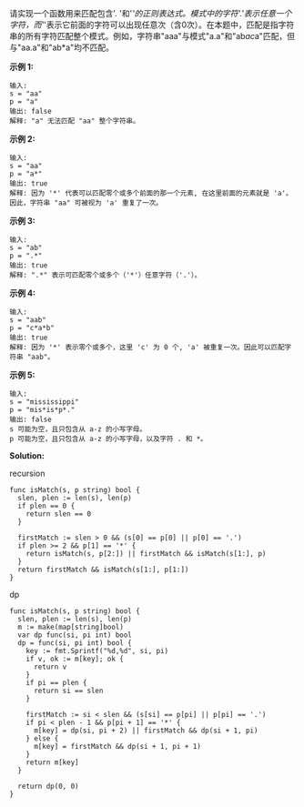 请实现一个函数用来匹配包含'. '和'*'的正则表达式。模式中的字符'.'表示任意一个字符，而'*'表示它前面的字符可以出现任意次（含0次）。在本题中，匹配是指字符串的所有字符匹配整个模式。例如，字符串"aaa"与模式"a.a"和"ab*ac*a"匹配，但与"aa.a"和"ab*a"均不匹配。

**示例 1:**
```
输入:
s = "aa"
p = "a"
输出: false
解释: "a" 无法匹配 "aa" 整个字符串。
```
**示例 2:**
```
输入:
s = "aa"
p = "a*"
输出: true
解释: 因为 '*' 代表可以匹配零个或多个前面的那一个元素, 在这里前面的元素就是 'a'。因此，字符串 "aa" 可被视为 'a' 重复了一次。
```
**示例 3:**
```
输入:
s = "ab"
p = ".*"
输出: true
解释: ".*" 表示可匹配零个或多个（'*'）任意字符（'.'）。
```
**示例 4:**
```
输入:
s = "aab"
p = "c*a*b"
输出: true
解释: 因为 '*' 表示零个或多个，这里 'c' 为 0 个, 'a' 被重复一次。因此可以匹配字符串 "aab"。
```
**示例 5:**
```
输入:
s = "mississippi"
p = "mis*is*p*."
输出: false
s 可能为空，且只包含从 a-z 的小写字母。
p 可能为空，且只包含从 a-z 的小写字母，以及字符 . 和 *。
```

**Solution:**

recursion

```golang
func isMatch(s, p string) bool {
  slen, plen := len(s), len(p)
  if plen == 0 {
    return slen == 0
  }

  firstMatch := slen > 0 && (s[0] == p[0] || p[0] == '.')
  if plen >= 2 && p[1] == '*' {
    return isMatch(s, p[2:]) || firstMatch && isMatch(s[1:], p)
  }
  return firstMatch && isMatch(s[1:], p[1:])
}
```

dp

```golang
func isMatch(s, p string) bool {
  slen, plen := len(s), len(p)
  m := make(map[string]bool)
  var dp func(si, pi int) bool
  dp = func(si, pi int) bool {
    key := fmt.Sprintf("%d,%d", si, pi)
    if v, ok := m[key]; ok {
      return v
    }
    if pi == plen {
      return si == slen
    }

    firstMatch := si < slen && (s[si] == p[pi] || p[pi] == '.')
    if pi < plen - 1 && p[pi + 1] == '*' {
      m[key] = dp(si, pi + 2) || firstMatch && dp(si + 1, pi)
    } else {
      m[key] = firstMatch && dp(si + 1, pi + 1)
    }
    return m[key]
  }

  return dp(0, 0)
}
```
